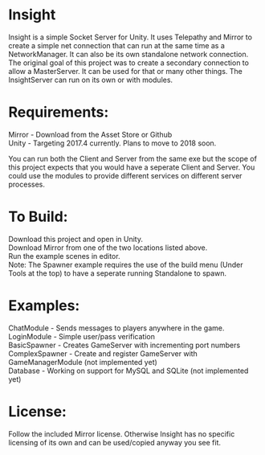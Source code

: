 # Insight  
Insight is a simple Socket Server for Unity. It uses Telepathy and Mirror to create a simple net connection that can run at the same time as a NetworkManager. It can also be its own standalone network connection. The original goal of this project was to create a secondary connection to allow a MasterServer. It can be used for that or many other things. The InsightServer can run on its own or with modules.

# Requirements:  
Mirror - Download from the Asset Store or Github  
Unity - Targeting 2017.4 currently. Plans to move to 2018 soon.  

You can run both the Client and Server from the same exe but the scope of this project expects that you would have a seperate Client and Server. You could use the modules to provide different services on different server processes.  

# To Build:  
Download this project and open in Unity.  
Download Mirror from one of the two locations listed above.  
Run the example scenes in editor.  
Note: The Spawner example requires the use of the build menu (Under Tools at the top) to have a seperate running Standalone to spawn.  

# Examples:  
ChatModule - Sends messages to players anywhere in the game.  
LoginModule - Simple user/pass verification  
BasicSpawner - Creates GameServer with incrementing port numbers  
ComplexSpawner - Create and register GameServer with GameManagerModule (not implemented yet)  
Database - Working on support for MySQL and SQLite (not implemented yet)  

# License:  
Follow the included Mirror license. Otherwise Insight has no specific licensing of its own and can be used/copied anyway you see fit.
